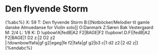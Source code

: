 # Den flyvende Storm

{%abc%}
X: 59
T: Den flyvende Storm
B:[[Notböcker/Melodier til gamle danske Almuedanse for Violin solo]]
O:Danmark
Z:Søren Bak Vestergaard
M: 2/4
L: 1/8
K: D
!upbow!A|fedB|A2 F2|BAGE|F2 (!upbow!.D.F)|fedB|A2 F2|BAGE|1 D2 z:|2 D2 z2\
|:!downbow!fafa|gf g2|egeg|fe f2|fafa|gf g2|b3 c|1 d2 z2:|2 d2 z|]
{%endabc%}
